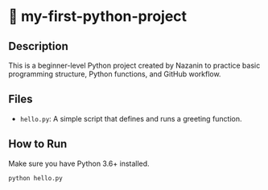 # 📄 my-first-python-project

## Description
This is a beginner-level Python project created by Nazanin to practice basic programming structure, Python functions, and GitHub workflow.

## Files
- `hello.py`: A simple script that defines and runs a greeting function.

## How to Run
Make sure you have Python 3.6+ installed.

```bash
python hello.py
